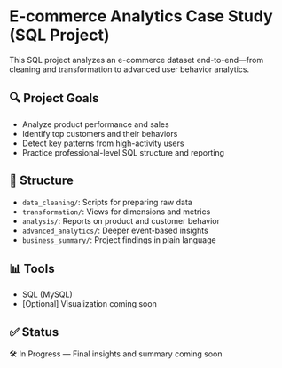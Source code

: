# E-commerce Analytics Case Study (SQL Project)

This SQL project analyzes an e-commerce dataset end-to-end—from cleaning and transformation to advanced user behavior analytics.

## 🔍 Project Goals
- Analyze product performance and sales
- Identify top customers and their behaviors
- Detect key patterns from high-activity users
- Practice professional-level SQL structure and reporting

## 📁 Structure
- `data_cleaning/`: Scripts for preparing raw data
- `transformation/`: Views for dimensions and metrics
- `analysis/`: Reports on product and customer behavior
- `advanced_analytics/`: Deeper event-based insights
- `business_summary/`: Project findings in plain language

## 📊 Tools
- SQL (MySQL)
- [Optional] Visualization coming soon

## ✅ Status
🛠️ In Progress — Final insights and summary coming soon
